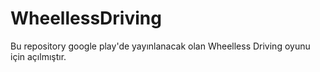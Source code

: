 # WheellessDriving
Bu repository google play'de yayınlanacak olan Wheelless Driving oyunu için açılmıştır.
